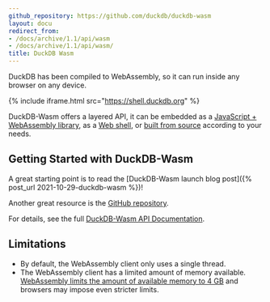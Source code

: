 ```yaml
---
github_repository: https://github.com/duckdb/duckdb-wasm
layout: docu
redirect_from:
- /docs/archive/1.1/api/wasm
- /docs/archive/1.1/api/wasm/
title: DuckDB Wasm
---
```


DuckDB has been compiled to WebAssembly, so it can run inside any browser on any device.

<!-- markdownlint-disable-next-line -->
{% include iframe.html src="https://shell.duckdb.org" %}

DuckDB-Wasm offers a layered API, it can be embedded as a [JavaScript + WebAssembly library](https://www.npmjs.com/package/@duckdb/duckdb-wasm), as a [Web shell](https://www.npmjs.com/package/@duckdb/duckdb-wasm-shell), or [built from source](https://github.com/duckdb/duckdb-wasm) according to your needs.

## Getting Started with DuckDB-Wasm

A great starting point is to read the [DuckDB-Wasm launch blog post]({% post_url 2021-10-29-duckdb-wasm %})!

Another great resource is the [GitHub repository](https://github.com/duckdb/duckdb-wasm).

For details, see the full [DuckDB-Wasm API Documentation](https://shell.duckdb.org/docs/modules/index.html).

## Limitations

* By default, the WebAssembly client only uses a single thread.
* The WebAssembly client has a limited amount of memory available. [WebAssembly limits the amount of available memory to 4 GB](https://v8.dev/blog/4gb-wasm-memory) and browsers may impose even stricter limits.